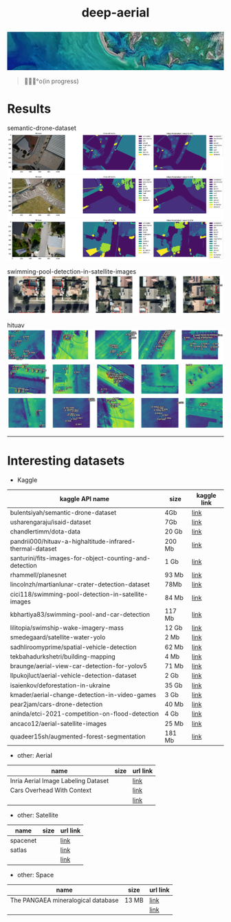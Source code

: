 <h1><p align="center">deep-aerial</p></h1>

![](ressources/banner.jpg)

> 👷🏻‍♂️°o(in progress)

# Results
semantic-drone-dataset
![](ressources/result-drone-seg/output-0.png)
![](ressources/result-drone-seg/output-1.png)
![](ressources/result-drone-seg/output-2.png)

swimming-pool-detection-in-satellite-images
![](ressources/result-swimming-inst/output-0.png)

hituav
![](ressources/result-hit-uav/output-1.png)
![](ressources/result-hit-uav/output-2.png)
![](ressources/result-hit-uav/output-3.png)

---
# Interesting datasets

- Kaggle

| kaggle API name | size | kaggle link|
|---|---|---|
| bulentsiyah/semantic-drone-dataset | 4Gb | [link](https://www.kaggle.com/datasets/bulentsiyah/semantic-drone-dataset) |
| usharengaraju/isaid-dataset | 7Gb | [link](https://www.kaggle.com/datasets/usharengaraju/isaid-dataset) |
|chandlertimm/dota-data | 20 Gb | [link](https://www.kaggle.com/datasets/chandlertimm/dota-data)
| pandrii000/hituav-a-highaltitude-infrared-thermal-dataset| 200 Mb |[link](https://www.kaggle.com/datasets/pandrii000/hituav-a-highaltitude-infrared-thermal-dataset)
| santurini/fits-images-for-object-counting-and-detection| 1 Gb |[link](https://www.kaggle.com/datasets/santurini/fits-images-for-object-counting-and-detection)
|rhammell/planesnet| 93 Mb | [link](https://www.kaggle.com/datasets/rhammell/planesnet)
|lincolnzh/martianlunar-crater-detection-dataset| 78Mb |[link](https://www.kaggle.com/datasets/lincolnzh/martianlunar-crater-detection-dataset)
|cici118/swimming-pool-detection-in-satellite-images| 84 Mb |[link](https://www.kaggle.com/datasets/cici118/swimming-pool-detection-in-satellite-images)
|kbhartiya83/swimming-pool-and-car-detection| 117 Mb |[link](https://www.kaggle.com/datasets/kbhartiya83/swimming-pool-and-car-detection)
|lilitopia/swimship-wake-imagery-mass| 12 Gb |[link](https://www.kaggle.com/datasets/lilitopia/swimship-wake-imagery-mass)
|smedegaard/satellite-water-yolo| 2 Mb |[link](https://www.kaggle.com/datasets/smedegaard/satellite-water-yolo?select=labels_satellite-water-yolo_2021-03-30-08-46-04)
|sadhliroomyprime/spatial-vehicle-detection| 62 Mb |[link](https://www.kaggle.com/datasets/sadhliroomyprime/spatial-vehicle-detection)
|tekbahadurkshetri/building-mapping| 4 Mb |[link](https://www.kaggle.com/datasets/tekbahadurkshetri/building-mapping)
|braunge/aerial-view-car-detection-for-yolov5| 71 Mb |[link](https://www.kaggle.com/datasets/braunge/aerial-view-car-detection-for-yolov5)
|llpukojluct/aerial-vehicle-detection-dataset| 2 Gb |[link](https://www.kaggle.com/datasets/llpukojluct/aerial-vehicle-detection-dataset)
|isaienkov/deforestation-in-ukraine| 35 Gb |[link](https://www.kaggle.com/datasets/isaienkov/deforestation-in-ukraine)
|kmader/aerial-change-detection-in-video-games| 3 Gb |[link](https://www.kaggle.com/datasets/kmader/aerial-change-detection-in-video-games)
|pear2jam/cars-drone-detection| 40 Mb |[link](https://www.kaggle.com/datasets/pear2jam/cars-drone-detection)
|aninda/etci-2021-competition-on-flood-detection| 4 Gb |[link](https://www.kaggle.com/datasets/aninda/etci-2021-competition-on-flood-detection)
|ancaco12/aerial-satellite-images | 25 Mb |[link](https://www.kaggle.com/datasets/ancaco12/aerial-satellite-images)
|quadeer15sh/augmented-forest-segmentation| 181 Mb |[link](https://www.kaggle.com/datasets/quadeer15sh/augmented-forest-segmentation)

- other: Aerial

| name | size | url link|
|---|---|---|
| Inria Aerial Image Labeling Dataset |  | [link](https://project.inria.fr/aerialimagelabeling/) |
| Cars Overhead With Context |  | [link](https://gdo152.llnl.gov/cowc/) |
|  |  | [link]() |


- other: Satellite

| name | size | url link|
|---|---|---|
| spacenet |  | [link](https://spacenet.ai/datasets/) |
| satlas |  | [link](https://satlas.apps.allenai.org/) |
|  |  | [link]() |


- other: Space

| name | size | url link|
|---|---|---|
| The PANGAEA mineralogical database | 13 MB | [link](https://data.mendeley.com/datasets/6dfkgnh9bp) |
|  |  | [link]() |

